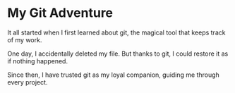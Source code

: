 # My Git Adventure

It all started when I first learned about git, the magical tool that keeps track of my work.

One day, I accidentally deleted my file. But thanks to git, I could restore it as if nothing happened.

Since then, I have trusted git as my loyal companion, guiding me through every project.
